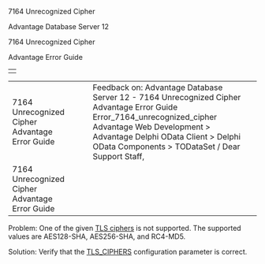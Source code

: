 7164 Unrecognized Cipher




Advantage Database Server 12  

7164 Unrecognized Cipher

Advantage Error Guide

|  |
| --- |
|  |

|  |  |  |  |  |
| --- | --- | --- | --- | --- |
| 7164 Unrecognized Cipher  Advantage Error Guide |  |  | Feedback on: Advantage Database Server 12 - 7164 Unrecognized Cipher Advantage Error Guide Error\_7164\_unrecognized\_cipher Advantage Web Development > Advantage Delphi OData Client > Delphi OData Components > TODataSet / Dear Support Staff, |  |
| 7164 Unrecognized Cipher  Advantage Error Guide |  |  |  |  |

Problem: One of the given [TLS ciphers](master_communications_encryption.htm) is not supported. The supported values are AES128-SHA, AES256-SHA, and RC4-MD5.

Solution: Verify that the [TLS\_CIPHERS](master_tls_ciphers.htm) configuration parameter is correct.